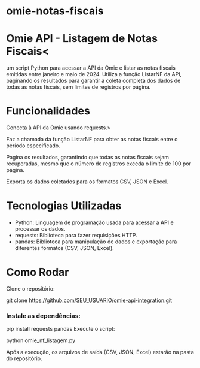 # omie-notas-fiscais

<h1>Omie API - Listagem de Notas Fiscais<</h1>
  <p>
 um script Python para acessar a API da Omie e listar as notas fiscais emitidas entre janeiro e maio de 2024. Utiliza a função ListarNF da API, paginando os resultados para garantir a coleta completa dos dados de todas as notas fiscais, sem limites de registros por página.</p>

<h1>Funcionalidades</h1>
<p>Conecta à API da Omie usando requests.></p>
<p>Faz a chamada da função ListarNF para obter as notas fiscais entre o período especificado.</p>
<p>Pagina os resultados, garantindo que todas as notas fiscais sejam recuperadas, mesmo que o número de registros exceda o limite de 100 por página.</p>
<p>Exporta os dados coletados para os formatos CSV, JSON e Excel.</p>

<h1>Tecnologias Utilizadas</h1>
<ul>
  <li>Python: Linguagem de programação usada para acessar a API e processar os dados.</li>
    <li>requests: Biblioteca para fazer requisições HTTP.</li>
    <li>pandas: Biblioteca para manipulação de dados e exportação para diferentes formatos (CSV, JSON, Excel).</li>
</ul>

<h1>Como Rodar</h1>
Clone o repositório:



git clone https://github.com/SEU_USUARIO/omie-api-integration.git

<h3>Instale as dependências:</h3>

pip install requests pandas
Execute o script:


python omie_nf_listagem.py
<p>Após a execução, os arquivos de saída (CSV, JSON, Excel) estarão na pasta do repositório.</p>


